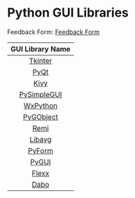 # Python GUI Libraries

Feedback Form: [Feedback Form](https://forms.gle/frtqUK32Lv68Uiwr6)

| **GUI Library Name** |
|:---:|
| [Tkinter][1] |
| [PyQt][2] |
| [Kivy][3] |
| [PySimpleGUI][4] |
| [WxPython][5] |
| [PyGObject][6] |
| [Remi][7] |
| [Libavg][8] |
| [PyForm][9] |
| [PyGUI][10] |
| [Flexx][11] |
| [Dabo][12] |


[1]: https://docs.python.org/3/library/tkinter.html
[2]: https://doc.qt.io/qtforpython-5/contents.html
[3]: https://kivy.org/doc/stable/
[4]: https://www.pysimplegui.org/en/latest/
[5]: https://www.wxpython.org/
[6]: https://pygobject.readthedocs.io/en/latest/
[7]: https://github.com/rawpython/remi
[8]: https://www.libavg.de/reference/current/
[9]: https://pyforms.readthedocs.io/en/v4/
[10]: https://www.csse.canterbury.ac.nz/greg.ewing/python_gui/
[11]: https://flexx.readthedocs.io/en/latest/
[12]: https://dabodev.com/
